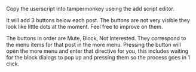 Copy the userscript into tampermonkey useing the add script editor.

It will add 3 buttons below each post. The buttons are not very visible they look like little dots at the moment. Feel free to improve on them.

The buttons in order are Mute, Block, Not Interested. They correspond to the menu items for that post in the more menu. Pressing the button will open the more menu and 
enter that directive for you, this includes waiting for the block dialogs to pop up and pressing them so the process goes in 1 click.
